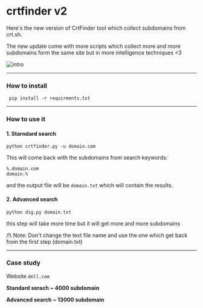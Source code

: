# crtfinder v2 
Here's the new version of CrtFinder tool which collect subdomains from crt.sh. 

The new update come with more scripts which collect more and more subdomains form the same site but in more intelligence techniques <3 


![intro](https://github.com/eslam3kl/crtfinder/blob/v2/intro.png)

-----------------------------------------

### How to install 
` pip install -r requirments.txt`

-----------------------------------------


### How to use it 
#### 1. Starndard search 
` python crtfinder.py -u domain.com `

This will come back with the subdomains from search keywords:
```
%.domain.com
domain.% 
```
and the output file will be `domain.txt` which will contain the results. 

#### 2. Advanced search 
` python dig.py domain.txt ` 

this step will take more time but it will get more and more subdomains 

/!\ Note: Don't change the text file name and use the one which get back from the first step (domain.txt)

-----------------------------------------

### Case study

Website `dell.com`
 
**Standard serach ~ 4000 subdomain**

**Advanced search ~ 13000 subdomain**
 
 
